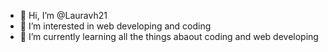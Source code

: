 - 👋 Hi, I’m @Lauravh21
- 👀 I’m interested in web developing and coding
- 🌱 I’m currently learning all the things abaout coding and web developing
  

<!---
Lauravh21/Lauravh21 is a ✨ special ✨ repository because its `README.md` (this file) appears on your GitHub profile.
You can click the Preview link to take a look at your changes.
--->
